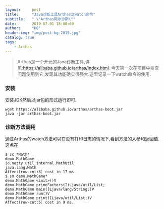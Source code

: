 ```yaml
---
layout:     post
title:      "Java诊断工具Arthas之watch命令"
subtitle:   " \"Arthas阿尔沙斯\""
date:       2019-07-01 18:00:00
author:     "HQ"
header-img: "img/post-bg-2015.jpg"
catalog: true
tags:
    - Arthas
---
```


>Arthas是一个开元的Java诊断工具,详见:https://alibaba.github.io/arthas/index.html. 今天第一次在项目中排查问题使用到它,发现其功能确实很强大.这里记录一下watch命令的使用.

### 安装
安装JDK然后以jar包的形式运行即可.
```
wget https://alibaba.github.io/arthas/arthas-boot.jar
java -jar arthas-boot.jar
```

### 诊断方法调用

通过Arthas的watch方法可以在没有打印日志的情况下,看到方法的入参和返回值.这点在
```
$ sc *Math*
demo.MathGame
io.netty.util.internal.MathUtil
java.lang.Math
Affect(row-cnt:3) cost in 17 ms.
$ sm demo.MathGame*
demo.MathGame <init>()V
demo.MathGame primeFactors(I)Ljava/util/List;
demo.MathGame main([Ljava/lang/String;)V
demo.MathGame run()V
demo.MathGame print(ILjava/util/List;)V
Affect(row-cnt:5) cost in 9 ms.
```


